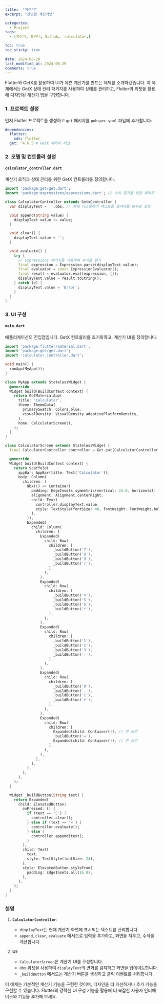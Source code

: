 ```yaml
---
title:  "계산기" 
excerpt: "간단한 계산기앱"

categories:
  - Project
tags:
  - [계산기, 플러터, Github,  calculator,]

toc: true
toc_sticky: true
 
date: 2024-08-29
last_modified_at: 2024-08-29
comments: true
---
```





Flutter와 GetX를 활용하여 UI가 예쁜 계산기를 만드는 예제를 소개하겠습니다. 이 예제에서는 GetX 상태 관리 패키지를 사용하여 상태를 관리하고, Flutter의 위젯을 활용해 디자인된 계산기 앱을 구현합니다.

### 1. 프로젝트 설정

먼저 Flutter 프로젝트를 생성하고 `get` 패키지를 `pubspec.yaml` 파일에 추가합니다:

```yaml
dependencies:
  flutter:
    sdk: flutter
  get: ^4.6.5 # GetX 패키지 버전
```

### 2. 모델 및 컨트롤러 설정

#### `calculator_controller.dart`

계산기 로직과 상태 관리를 위한 GetX 컨트롤러를 정의합니다.

```dart
import 'package:get/get.dart';
import 'package:expressions/expressions.dart'; // 수식 평가를 위한 패키지

class CalculatorController extends GetxController {
  var displayText = ''.obs; // 현재 디스플레이 텍스트를 옵저버블 변수로 설정

  void append(String value) {
    displayText.value += value;
  }

  void clear() {
    displayText.value = '';
  }

  void evaluate() {
    try {
      // Expressions 패키지를 사용하여 수식을 평가
      final expression = Expression.parse(displayText.value);
      final evaluator = const ExpressionEvaluator();
      final result = evaluator.eval(expression, {});
      displayText.value = result.toString();
    } catch (e) {
      displayText.value = 'Error';
    }
  }
}
```

### 3. UI 구성

#### `main.dart`

애플리케이션의 진입점입니다. GetX 컨트롤러를 초기화하고, 계산기 UI를 정의합니다.

```dart
import 'package:flutter/material.dart';
import 'package:get/get.dart';
import 'calculator_controller.dart';

void main() {
  runApp(MyApp());
}

class MyApp extends StatelessWidget {
  @override
  Widget build(BuildContext context) {
    return GetMaterialApp(
      title: 'Calculator',
      theme: ThemeData(
        primarySwatch: Colors.blue,
        visualDensity: VisualDensity.adaptivePlatformDensity,
      ),
      home: CalculatorScreen(),
    );
  }
}

class CalculatorScreen extends StatelessWidget {
  final CalculatorController controller = Get.put(CalculatorController());

  @override
  Widget build(BuildContext context) {
    return Scaffold(
      appBar: AppBar(title: Text('Calculator')),
      body: Column(
        children: [
          Obx(() => Container(
            padding: EdgeInsets.symmetric(vertical: 24.0, horizontal: 16.0),
            alignment: Alignment.centerRight,
            child: Text(
              controller.displayText.value,
              style: TextStyle(fontSize: 48, fontWeight: FontWeight.bold),
            ),
          )),
          Expanded(
            child: Column(
              children: [
                Expanded(
                  child: Row(
                    children: [
                      _buildButton('7'),
                      _buildButton('8'),
                      _buildButton('9'),
                      _buildButton('/'),
                    ],
                  ),
                ),
                Expanded(
                  child: Row(
                    children: [
                      _buildButton('4'),
                      _buildButton('5'),
                      _buildButton('6'),
                      _buildButton('*'),
                    ],
                  ),
                ),
                Expanded(
                  child: Row(
                    children: [
                      _buildButton('1'),
                      _buildButton('2'),
                      _buildButton('3'),
                      _buildButton('-'),
                    ],
                  ),
                ),
                Expanded(
                  child: Row(
                    children: [
                      _buildButton('0'),
                      _buildButton('.'),
                      _buildButton('C'),
                      _buildButton('+'),
                    ],
                  ),
                ),
                Expanded(
                  child: Row(
                    children: [
                      Expanded(child: Container()), // 빈 공간
                      _buildButton('='),
                      Expanded(child: Container()), // 빈 공간
                    ],
                  ),
                ),
              ],
            ),
          ),
        ],
      ),
    );
  }

  Widget _buildButton(String text) {
    return Expanded(
      child: ElevatedButton(
        onPressed: () {
          if (text == 'C') {
            controller.clear();
          } else if (text == '=') {
            controller.evaluate();
          } else {
            controller.append(text);
          }
        },
        child: Text(
          text,
          style: TextStyle(fontSize: 24),
        ),
        style: ElevatedButton.styleFrom(
          padding: EdgeInsets.all(16.0),
        ),
      ),
    );
  }
}
```

### 설명

1. **`CalculatorController`**:
   - `displayText`는 현재 계산기 화면에 표시되는 텍스트를 관리합니다.
   - `append`, `clear`, `evaluate` 메서드로 입력을 추가하고, 화면을 지우고, 수식을 계산합니다.

2. **UI**:
   - `CalculatorScreen`은 계산기 UI를 구성합니다.
   - `Obx` 위젯을 사용하여 `displayText`의 변화를 감지하고 화면을 업데이트합니다.
   - `_buildButton` 메서드는 계산기 버튼을 생성하고 클릭 이벤트를 처리합니다.

이 예제는 기본적인 계산기 기능을 구현한 것이며, 디자인을 더 개선하거나 추가 기능을 구현할 수 있습니다. Flutter의 강력한 UI 구성 기능을 활용해 더 복잡한 사용자 인터페이스와 기능을 추가해 보세요.
